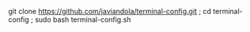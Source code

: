 git clone https://github.com/javiandola/terminal-config.git ; cd terminal-config ; sudo bash terminal-config.sh
